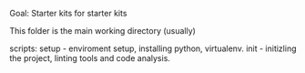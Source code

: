 Goal: Starter kits for starter kits

This folder is the main working directory (usually)

scripts:
    setup - enviroment setup, installing python, virtualenv.
    init - initizling the project, linting tools and code analysis.
